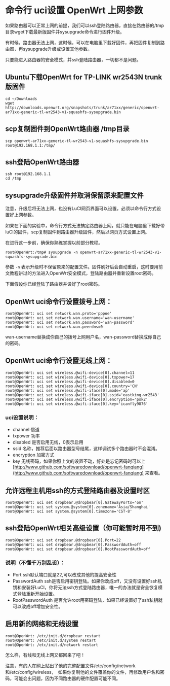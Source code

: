 # 命令行 uci设置 OpenWrt 上网参数

如果路由器可以正常上网的前提，我们可以ssh登陆路由器，直接在路由器的/tmp目录wget下载最新版固件并sysupgrade命令进行固件升级。

有时候，路由器无法上网，这时候，可以在电脑里下载好固件，再把固件复制到路由器，再sysupgrade升级或设置其他参数。

只要能进入路由器的安全模式，并ssh登陆路由器，一切都不是问题。


## Ubuntu下载OpenWrt for TP-LINK wr2543N  trunk版固件
	cd ~/Downloads
	wget http://downloads.openwrt.org/snapshots/trunk/ar71xx/generic/openwrt-ar71xx-generic-tl-wr2543-v1-squashfs-sysupgrade.bin

## scp复制固件到OpenWrt路由器 /tmp目录
	scp openwrt-ar71xx-generic-tl-wr2543-v1-squashfs-sysupgrade.bin root@192.168.1.1:/tmp/

## ssh登陆OpenWrt路由器
	ssh root@192.168.1.1
	cd /tmp
	
## sysupgrade升级固件并取消保留原来配置文件
注意，升级后将无法上网，也没有LuCI网页界面可以设置，必须以命令行方式设置好上网参数。
	
如果在下面的实验中，命令行方式无法搞定路由器上网，就只能在电脑里下载好带luCI的固件，scp复制固件到路由器升级固件，然后以网页方式设置上网。
	
在进行这一步前，确保你熟练掌握以前部分教程。
	
	root@OpenWrt:/tmp# sysupgrade -n openwrt-ar71xx-generic-tl-wr2543-v1-squashfs-sysupgrade.bin

参数 `-n` 表示升级时不保留原来的配置文件。固件刷好后会自动重启，这时要用前文教程讲过的方法进入OpenWrt安全模式，登陆路由器并重新设置root密码。

下面假设你已经登陆了路由器并设好了root密码。

## OpenWrt uci命令行设置拨号上网：
	root@OpenWrt: uci set network.wan.proto='pppoe'
	root@OpenWrt: uci set network.wan.username='wan-username'
	root@OpenWrt: uci set network.wan.password='wan-password'
	root@OpenWrt: uci set network.wan.peerdns=0

wan-username替换成你自己的拨号上网用户名，wan-password替换成你自己的密码。

## OpenWrt uci命令行设置无线上网：

	root@OpenWrt: uci set wireless.@wifi-device[0].channel=11
	root@OpenWrt: uci set wireless.@wifi-device[0].txpower=17
	root@OpenWrt: uci set wireless.@wifi-device[0].disabled=0
	root@OpenWrt: uci set wireless.@wifi-device[0].country='CN'
	root@OpenWrt: uci set wireless.@wifi-iface[0].mode='ap'
	root@OpenWrt: uci set wireless.@wifi-iface[0].ssid='eastking-wr2543'
	root@OpenWrt: uci set wireless.@wifi-iface[0].encryption='psk2'
	root@OpenWrt: uci set wireless.@wifi-iface[0].key='icanfly9876'

### uci设置说明：
- channel 信道
- txpower 功率
- disabled 是否启用无线，0表示启用
- ssid 名称，推荐后面以路由器型号结尾，这样调试多个路由器时不会混淆。
- encryption 加密方式
- key 无线密码，如果你照上文的设置不动，好处是忘记密码时可以上 [http://www.github.com/softwaredownload/openwrt-fanqiang](http://www.github.com/softwaredownload/openwrt-fanqiang) 来查看。


## 允许远程主机用ssh的方式登陆路由器及设置时区

	root@OpenWrt: uci set dropbear.@dropbear[0].GatewayPorts='on'
	root@OpenWrt: uci set system.@system[0].zonename='Asia/Shanghai'
	root@OpenWrt: uci set system.@system[0].timezone='CST-8'


## ssh登陆OpenWrt相关高级设置（你可能暂时用不到)

	root@OpenWrt: uci set dropbear.@dropbear[0].Port=22
	root@OpenWrt: uci set dropbear.@dropbear[0].PasswordAuth=off
	root@OpenWrt: uci set dropbear.@dropbear[0].RootPasswordAuth=off

### 说明（不懂千万别乱设）：
- Port ssh默认端口就是22,可以改成其他的提高安全性
- PasswordAuth ssh是否启用密钥登陆。如果你改成off，又没有设置好ssh私钥和安装好LuCI，你将无法ssh方式登陆路由器，唯一的办法就是安全恢复模式登陆重新开始设置。
- RootPasswordAuth 是否允许root用密码登陆，如果已经设置好了ssh私钥就可以改成off增加安全性。

## 启用新的网络和无线设置

	root@OpenWrt: /etc/init.d/dropbear restart
	root@OpenWrt: /etc/init.d/system restart
	root@OpenWrt: /etc/init.d/network restart

怎么样，有线和无线上网又都回来了吧！

注意，有的人在网上贴出了他的完整配置文件/etc/config/network 和/etc/config/wireless，　如果你复制他的文件覆盖你的文件，再修改用户名和密码，可能会出问题，因为不同路由器的硬件配置可能不同。
